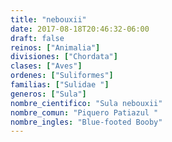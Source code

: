 ```yaml
---
title: "nebouxii"
date: 2017-08-18T20:46:32-06:00
draft: false
reinos: ["Animalia"]
divisiones: ["Chordata"]
clases: ["Aves"]
ordenes: ["Suliformes"]
familias: ["Sulidae "]
generos: ["Sula"]
nombre_cientifico: "Sula nebouxii"
nombre_comun: "Piquero Patiazul "
nombre_ingles: "Blue-footed Booby"
---
```

